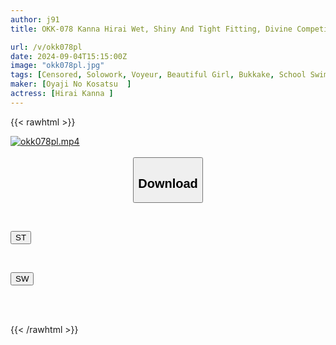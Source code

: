 ```yaml
---
author: j91
title: OKK-078 Kanna Hirai Wet, Shiny And Tight Fitting, Divine Competitive Swimsuit. Enjoy The Sight Of A Cute Girl In A Competitive Swimsuit! This AV Starts With A Change Of Clothes And Includes Close-ups Of Small Breasts, Big Breasts, Shaved Pussy, Hairy Pussy, Hairy Armpits, And More, As Well As Lotion Soap Play And Competitive Swimsuit Bukkake, All Fully Clothed.

url: /v/okk078pl
date: 2024-09-04T15:15:00Z
image: "okk078pl.jpg"
tags: [Censored, Solowork, Voyeur, Beautiful Girl, Bukkake, School Swimsuit, Lotion, Close Up]
maker: [Oyaji No Kosatsu  ]
actress: [Hirai Kanna ]
---
```



{{< rawhtml >}}

<div class="video" data-videoid="M6067VP0wZtm7gb">
    <a href="javascript:;">
        <img src="/v/okk078pl/okk078pl.jpg" width="WIDTH" height="HEIGHT" alt="okk078pl.mp4" loading="lazy">
    </a>
</div>

<script type="text/javascript" src="https://j91.asia/asset/on-demand-st.js"></script>

<br>
  <link rel="stylesheet" href="https://j91.asia/asset/bs5.css">
  
  <center>
  <button class="btn btn-primary" type="button" data-bs-toggle="collapse" data-bs-target=".multi-collapse" aria-expanded="false" aria-controls="multiCollapseExample1 multiCollapseExample2"><h2>Download</h2></button></center>
</p>
<div class="row">
  <div class="col">
    <div class="collapse multi-collapse" id="multiCollapseExample1">
      <div class="card card-body">
	      	      <br>
<div class="buttons">  
<p><a href="/v/okk078pl/st.html" target="_blank"><button class="btn-hover color-3"><i class="fa fa-download"></i> ST</button></a></p></div>
    </div>
  </div>
</div>
  <div class="col">
    <div class="collapse multi-collapse" id="multiCollapseExample2">
      <div class="card card-body">
	      <br>
<div class="buttons">
<p><a href="/v/okk078pl/sw.html" target="_blank"><button class="btn-hover color-2"><i class="fa fa-download"></i> SW</button></a></p></div>
<br><br>
      </div>
    </div>
  </div>
</div>

{{< /rawhtml >}}